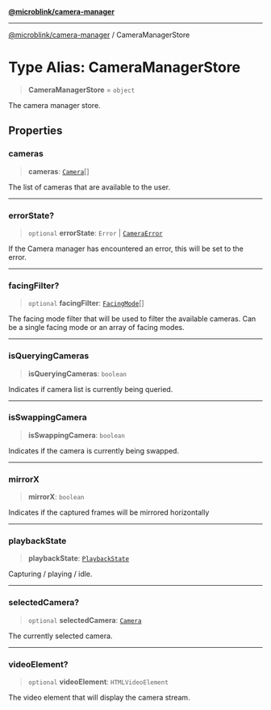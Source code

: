 [**@microblink/camera-manager**](../README.md)

***

[@microblink/camera-manager](../README.md) / CameraManagerStore

# Type Alias: CameraManagerStore

> **CameraManagerStore** = `object`

The camera manager store.

## Properties

### cameras

> **cameras**: [`Camera`](../classes/Camera.md)[]

The list of cameras that are available to the user.

***

### errorState?

> `optional` **errorState**: `Error` \| [`CameraError`](../classes/CameraError.md)

If the Camera manager has encountered an error, this will be set to the error.

***

### facingFilter?

> `optional` **facingFilter**: [`FacingMode`](FacingMode.md)[]

The facing mode filter that will be used to filter the available cameras.
Can be a single facing mode or an array of facing modes.

***

### isQueryingCameras

> **isQueryingCameras**: `boolean`

Indicates if camera list is currently being queried.

***

### isSwappingCamera

> **isSwappingCamera**: `boolean`

Indicates if the camera is currently being swapped.

***

### mirrorX

> **mirrorX**: `boolean`

Indicates if the captured frames will be mirrored horizontally

***

### playbackState

> **playbackState**: [`PlaybackState`](PlaybackState.md)

Capturing / playing / idle.

***

### selectedCamera?

> `optional` **selectedCamera**: [`Camera`](../classes/Camera.md)

The currently selected camera.

***

### videoElement?

> `optional` **videoElement**: `HTMLVideoElement`

The video element that will display the camera stream.
